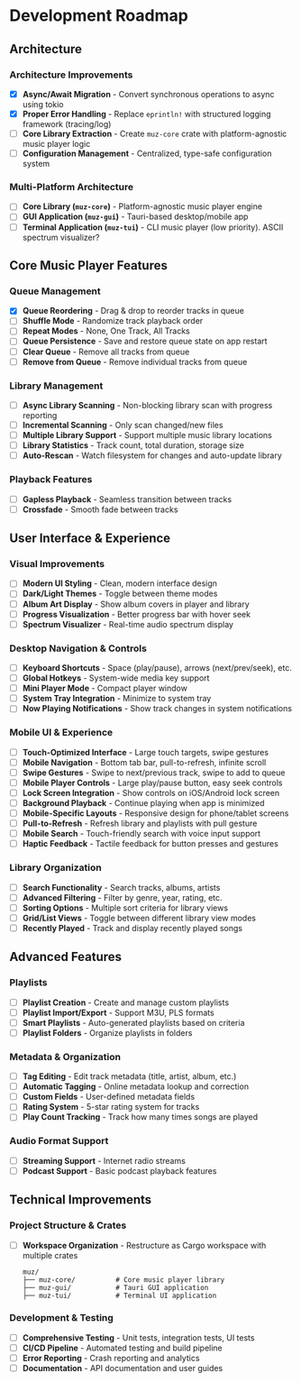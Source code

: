 # Development Roadmap

## Architecture

### Architecture Improvements
- [x] **Async/Await Migration** - Convert synchronous operations to async using tokio
- [x] **Proper Error Handling** - Replace `eprintln!` with structured logging framework (tracing/log)
- [ ] **Core Library Extraction** - Create `muz-core` crate with platform-agnostic music player logic
- [ ] **Configuration Management** - Centralized, type-safe configuration system

### Multi-Platform Architecture
- [ ] **Core Library (`muz-core`)** - Platform-agnostic music player engine
- [ ] **GUI Application (`muz-gui`)** - Tauri-based desktop/mobile app
- [ ] **Terminal Application (`muz-tui`)** - CLI music player (low priority). ASCII spectrum visualizer?

## Core Music Player Features

### Queue Management
- [x] **Queue Reordering** - Drag & drop to reorder tracks in queue
- [ ] **Shuffle Mode** - Randomize track playback order
- [ ] **Repeat Modes** - None, One Track, All Tracks
- [ ] **Queue Persistence** - Save and restore queue state on app restart
- [ ] **Clear Queue** - Remove all tracks from queue
- [ ] **Remove from Queue** - Remove individual tracks from queue

### Library Management
- [ ] **Async Library Scanning** - Non-blocking library scan with progress reporting
- [ ] **Incremental Scanning** - Only scan changed/new files
- [ ] **Multiple Library Support** - Support multiple music library locations
- [ ] **Library Statistics** - Track count, total duration, storage size
- [ ] **Auto-Rescan** - Watch filesystem for changes and auto-update library

### Playback Features
- [ ] **Gapless Playback** - Seamless transition between tracks
- [ ] **Crossfade** - Smooth fade between tracks

## User Interface & Experience

### Visual Improvements
- [ ] **Modern UI Styling** - Clean, modern interface design
- [ ] **Dark/Light Themes** - Toggle between theme modes
- [ ] **Album Art Display** - Show album covers in player and library
- [ ] **Progress Visualization** - Better progress bar with hover seek
- [ ] **Spectrum Visualizer** - Real-time audio spectrum display

### Desktop Navigation & Controls
- [ ] **Keyboard Shortcuts** - Space (play/pause), arrows (next/prev/seek), etc.
- [ ] **Global Hotkeys** - System-wide media key support
- [ ] **Mini Player Mode** - Compact player window
- [ ] **System Tray Integration** - Minimize to system tray
- [ ] **Now Playing Notifications** - Show track changes in system notifications

### Mobile UI & Experience
- [ ] **Touch-Optimized Interface** - Large touch targets, swipe gestures
- [ ] **Mobile Navigation** - Bottom tab bar, pull-to-refresh, infinite scroll
- [ ] **Swipe Gestures** - Swipe to next/previous track, swipe to add to queue
- [ ] **Mobile Player Controls** - Large play/pause button, easy seek controls
- [ ] **Lock Screen Integration** - Show controls on iOS/Android lock screen
- [ ] **Background Playback** - Continue playing when app is minimized
- [ ] **Mobile-Specific Layouts** - Responsive design for phone/tablet screens
- [ ] **Pull-to-Refresh** - Refresh library and playlists with pull gesture
- [ ] **Mobile Search** - Touch-friendly search with voice input support
- [ ] **Haptic Feedback** - Tactile feedback for button presses and gestures

### Library Organization
- [ ] **Search Functionality** - Search tracks, albums, artists
- [ ] **Advanced Filtering** - Filter by genre, year, rating, etc.
- [ ] **Sorting Options** - Multiple sort criteria for library views
- [ ] **Grid/List Views** - Toggle between different library view modes
- [ ] **Recently Played** - Track and display recently played songs

## Advanced Features

### Playlists
- [ ] **Playlist Creation** - Create and manage custom playlists
- [ ] **Playlist Import/Export** - Support M3U, PLS formats
- [ ] **Smart Playlists** - Auto-generated playlists based on criteria
- [ ] **Playlist Folders** - Organize playlists in folders

### Metadata & Organization
- [ ] **Tag Editing** - Edit track metadata (title, artist, album, etc.)
- [ ] **Automatic Tagging** - Online metadata lookup and correction
- [ ] **Custom Fields** - User-defined metadata fields
- [ ] **Rating System** - 5-star rating system for tracks
- [ ] **Play Count Tracking** - Track how many times songs are played

### Audio Format Support
- [ ] **Streaming Support** - Internet radio streams
- [ ] **Podcast Support** - Basic podcast playback features

## Technical Improvements

### Project Structure & Crates
- [ ] **Workspace Organization** - Restructure as Cargo workspace with multiple crates
  ```
  muz/
  ├── muz-core/          # Core music player library
  ├── muz-gui/           # Tauri GUI application  
  ├── muz-tui/           # Terminal UI application
  ```

### Development & Testing
- [ ] **Comprehensive Testing** - Unit tests, integration tests, UI tests
- [ ] **CI/CD Pipeline** - Automated testing and build pipeline
- [ ] **Error Reporting** - Crash reporting and analytics
- [ ] **Documentation** - API documentation and user guides
